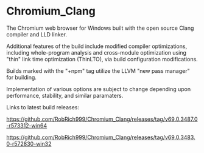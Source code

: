 # Chromium_Clang

The Chromium web browser for Windows built with the open source Clang compiler and LLD linker.

Additional features of the build include modified compiler optimizations, including whole-program analysis and cross-module optimization using "thin" link time optimization (ThinLTO), via build configuration modifications.

Builds marked with the "+npm" tag utilize the LLVM "new pass manager" for building.

Implementation of various options are subject to change depending upon performance, stability, and similar paramaters.

Links to latest build releases:

https://github.com/RobRich999/Chromium_Clang/releases/tag/v69.0.3487.0-r573312-win64

https://github.com/RobRich999/Chromium_Clang/releases/tag/v69.0.3483.0-r572830-win32
